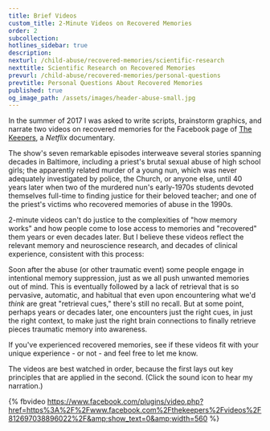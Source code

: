 ```yaml
---
title: Brief Videos
custom_title: 2-Minute Videos on Recovered Memories
order: 2
subcollection:
hotlines_sidebar: true
description:
nexturl: /child-abuse/recovered-memories/scientific-research
nexttitle: Scientific Research on Recovered Memories
prevurl: /child-abuse/recovered-memories/personal-questions
prevtitle: Personal Questions About Recovered Memories
published: true
og_image_path: /assets/images/header-abuse-small.jpg
---
```



In the summer of 2017 I was asked to write scripts, brainstorm graphics, and narrate two videos on recovered memories for the Facebook page of [The Keepers](https://www.facebook.com/thekeepers/), a&nbsp;*Netflix* documentary.

The show's seven remarkable episodes interweave several stories spanning decades in Baltimore, including a priest's brutal sexual abuse of high school girls; the apparently related murder of a young nun, which was never adequately investigated by police, the Church, or anyone else, until 40 years later when two of the murdered nun's early-1970s students devoted themselves full-time to finding justice for their beloved teacher; and one of the priest's victims who recovered memories of abuse in the 1990s.

2-minute videos can't do justice to the complexities of "how memory works" and how people come to lose access to memories and "recovered" them years or even decades later. But I believe these videos reflect the relevant memory and neuroscience research, and decades of clinical experience, consistent with this process:

Soon after the abuse (or other traumatic event) some people engage in intentional memory suppression, just as we all push unwanted memories out of mind. This is eventually followed by a lack of retrieval that is so pervasive, automatic, and habitual that even upon encountering what we'd *think* are great "retrieval cues," there's still no recall. But at some point, perhaps years or decades later, one encounters just the right cues, in just the right context, to make just the right brain connections to finally retrieve pieces traumatic memory into awareness.

If you've experienced recovered memories, see if these videos fit with your unique experience - or not - and feel free to let me know.

The videos are best watched in order, because the first lays out key principles that are applied in the second. (Click the sound icon to hear my narration.)

{% fbvideo https://www.facebook.com/plugins/video.php?href=https%3A%2F%2Fwww.facebook.com%2Fthekeepers%2Fvideos%2F812697038896022%2F&amp;show_text=0&amp;width=560 %}
